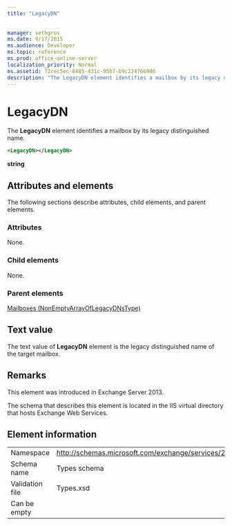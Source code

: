```yaml
---
title: "LegacyDN"
 
 
manager: sethgros
ms.date: 9/17/2015
ms.audience: Developer
ms.topic: reference
ms.prod: office-online-server
localization_priority: Normal
ms.assetid: 72cec5ec-8485-431c-95b7-b9c2247669d6
description: "The LegacyDN element identifies a mailbox by its legacy distinguished name."
---
```


# LegacyDN

The **LegacyDN** element identifies a mailbox by its legacy distinguished name. 
  
```XML
<LegacyDN></LegacyDN>
```

 **string**
## Attributes and elements

The following sections describe attributes, child elements, and parent elements.
  
### Attributes

None.
  
### Child elements

None.
  
### Parent elements

[Mailboxes (NonEmptyArrayOfLegacyDNsType)](mailboxes-nonemptyarrayoflegacydnstype.md)
  
## Text value

The text value of **LegacyDN** element is the legacy distinguished name of the target mailbox. 
  
## Remarks

This element was introduced in Exchange Server 2013.
  
The schema that describes this element is located in the IIS virtual directory that hosts Exchange Web Services.
  
## Element information

|||
|:-----|:-----|
|Namespace  <br/> |http://schemas.microsoft.com/exchange/services/2006/types  <br/> |
|Schema name  <br/> |Types schema  <br/> |
|Validation file  <br/> |Types.xsd  <br/> |
|Can be empty  <br/> ||
   

